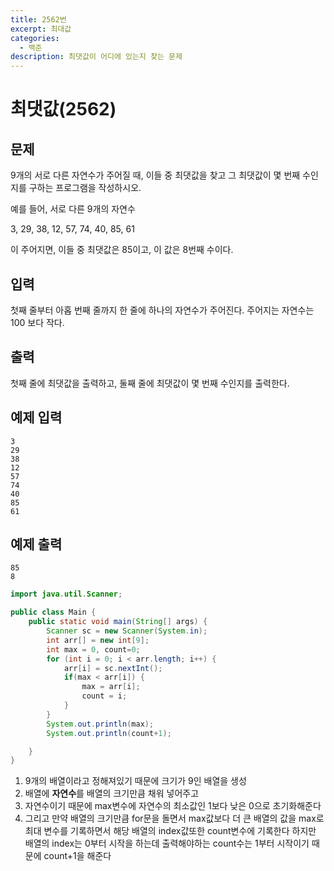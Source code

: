 ```yaml
---
title: 2562번
excerpt: 최대값
categories:
  - 백준
description: 최댓값이 어디에 있는지 찾는 문제
---
```


# 최댓값\(2562\)

## 문제

9개의 서로 다른 자연수가 주어질 때, 이들 중 최댓값을 찾고 그 최댓값이 몇 번째 수인지를 구하는 프로그램을 작성하시오.

예를 들어, 서로 다른 9개의 자연수

3, 29, 38, 12, 57, 74, 40, 85, 61

이 주어지면, 이들 중 최댓값은 85이고, 이 값은 8번째 수이다.

## 입력

첫째 줄부터 아홉 번째 줄까지 한 줄에 하나의 자연수가 주어진다. 주어지는 자연수는 100 보다 작다.

## 출력

첫째 줄에 최댓값을 출력하고, 둘째 줄에 최댓값이 몇 번째 수인지를 출력한다.

## 예제 입력

```text
3
29
38
12
57
74
40
85
61
```

## 예제 출력

```text
85
8
```

```java
import java.util.Scanner;

public class Main {
    public static void main(String[] args) {
        Scanner sc = new Scanner(System.in);
        int arr[] = new int[9];
        int max = 0, count=0;
        for (int i = 0; i < arr.length; i++) {
            arr[i] = sc.nextInt();
            if(max < arr[i]) {
                max = arr[i];
                count = i;
            }
        }
        System.out.println(max);
        System.out.println(count+1);

    }
}
```

1. 9개의 배열이라고 정해져있기 때문에 크기가 9인 배열을 생성
2. 배열에 **자연수**를 배열의 크기만큼 채워 넣어주고
3. 자연수이기 때문에 max변수에 자연수의 최소값인 1보다 낮은 0으로 초기화해준다
4. 그리고 만약 배열의 크기만큼 for문을 돌면서 max값보다 더 큰 배열의 값을 max로 최대 변수를 기록하면서 해당 배열의 index값또한 count변수에 기록한다 하지만 배열의 index는 0부터 시작을 하는데 출력해야하는 count수는 1부터 시작이기 때문에 count+1을 해준다


